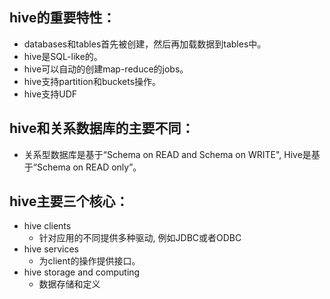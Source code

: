 ## hive的重要特性：
* databases和tables首先被创建，然后再加载数据到tables中。
* hive是SQL-like的。
* hive可以自动的创建map-reduce的jobs。
* hive支持partition和buckets操作。
* hive支持UDF
## hive和关系数据库的主要不同：
* 关系型数据库是基于“Schema on READ and Schema on WRITE", Hive是基于“Schema on READ only”。
## hive主要三个核心：
* hive clients
	- 针对应用的不同提供多种驱动, 例如JDBC或者ODBC
* hive services
	- 为client的操作提供接口。
* hive storage and computing
	- 数据存储和定义
